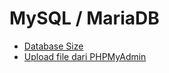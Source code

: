 # MySQL / MariaDB
 - [Database Size](/blog/database/mysql/database-size)
 - [Upload file dari PHPMyAdmin](upload-file-dari-phpmyadmin)
